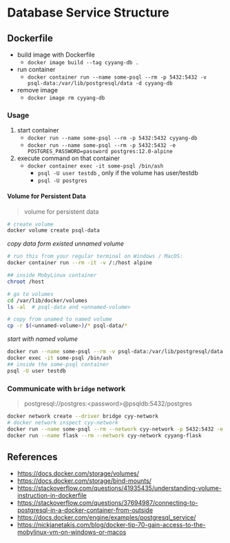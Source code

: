 # Database Service Structure

## Dockerfile

+ build image with Dockerfile
  + `docker image build --tag cyyang-db .`
+ run container
  + `docker container run --name some-psql --rm -p 5432:5432 -v psql-data:/var/lib/postgresql/data -d cyyang-db`
+ remove image
  + `docker image rm cyyang-db`

### Usage

1. start container
    + `docker run --name some-psql --rm -p 5432:5432 cyyang-db`
    + `docker run --name some-psql --rm -p 5432:5432 -e POSTGRES_PASSWORD=password postgres:12.0-alpine`
2. execute command on that container
    + `docker container exec -it some-psql /bin/ash`
      + `psql -U user testdb` , only if the volume has user/testdb
      + `psql -U postgres`


#### Volume for Persistent Data

> volume for persistent data

```bash
# create volume
docker volume create psql-data
```

_copy data form existed unnamed volume_

```bash
# run this from your regular terminal on Windows / MacOS:
docker container run --rm -it -v /:/host alpine

## inside MobyLinux container
chroot /host

# go to volumes
cd /var/lib/docker/volumes
ls -al  # psql-data and <unnamed-volume>

# copy from unamed to named volume
cp -r $(<unnamed-volume>)/* psql-data/*
```

_start with named volume_

```bash
docker run --name some-psql --rm -v psql-data:/var/lib/postgresql/data cyyang-db
docker exec -it some-psql /bin/ash
## inside the some-psql container
psql -U user testdb
```

### Communicate with `bridge` network

> postgresql://postgres:\<password>@psqldb:5432/postgres

```bash
docker network create --driver bridge cyy-network
# docker network inspect cyy-network
docker run --name some-psql --rm --network cyy-network -p 5432:5432 -e POSTGRES_PASSWORD=password postgres:12.0-alpine
docker run --name flask --rm --network cyy-network cyyang-flask
```

## References

+ https://docs.docker.com/storage/volumes/
+ https://docs.docker.com/storage/bind-mounts/
+ https://stackoverflow.com/questions/41935435/understanding-volume-instruction-in-dockerfile
+ https://stackoverflow.com/questions/37694987/connecting-to-postgresql-in-a-docker-container-from-outside
+ https://docs.docker.com/engine/examples/postgresql_service/
+ https://nickjanetakis.com/blog/docker-tip-70-gain-access-to-the-mobylinux-vm-on-windows-or-macos